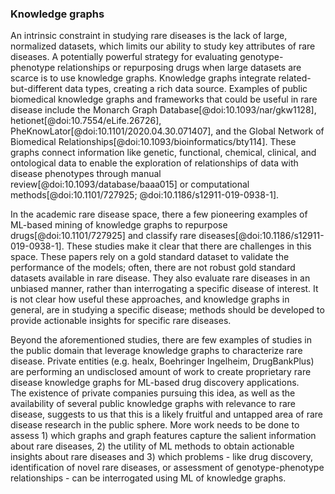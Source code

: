 ### Knowledge graphs 
An intrinsic constraint in studying rare diseases is the lack of large, normalized datasets, which limits our ability to study key attributes of rare diseases. 
A potentially powerful strategy for evaluating genotype-phenotype relationships or repurposing drugs when large datasets are scarce is to use knowledge graphs.
Knowledge graphs integrate related-but-different data types, creating a rich data source. 
Examples of public biomedical knowledge graphs and frameworks that could be useful in rare disease include the Monarch Graph Database[@doi:10.1093/nar/gkw1128], hetionet[@doi:10.7554/eLife.26726], PheKnowLator[@doi:10.1101/2020.04.30.071407], and the Global Network of Biomedical Relationships[@doi:10.1093/bioinformatics/bty114]. 
These graphs connect information like genetic, functional, chemical, clinical, and ontological data to enable the exploration of relationships of data with disease phenotypes through manual review[@doi:10.1093/database/baaa015] or computational methods[@doi:10.1101/727925; @doi:10.1186/s12911-019-0938-1]. 

In the academic rare disease space, there a few pioneering examples of ML-based mining of knowledge graphs to repurpose drugs[@doi:10.1101/727925] and classify rare diseases[@doi:10.1186/s12911-019-0938-1].
These studies make it clear that there are challenges in this space.
These papers rely on a gold standard dataset to validate the performance of the models; often, there are not robust gold standard datasets available in rare disease.
They also evaluate rare diseases in an unbiased manner, rather than interrogating a specific disease of interest.
It is not clear how useful these approaches, and knowledge graphs in general, are in studying a specific disease; methods should be developed to provide actionable insights for specific rare diseases. 

Beyond the aforementioned studies, there are few examples of studies in the public domain that leverage knowledge graphs to characterize rare disease. 
Private entities (e.g. healx, Boehringer Ingelheim, DrugBankPlus) are performing an undisclosed amount of work to create proprietary rare disease knowledge graphs for ML-based drug discovery applications.  
The existence of private companies pursuing this idea, as well as the availability of several public knowledge graphs with relevance to rare disease, suggests to us that this is a likely fruitful and untapped area of rare disease research in the public sphere. 
More work needs to be done to assess 1) which graphs and graph features capture the salient information about rare diseases, 2) the utility of ML methods to obtain actionable insights about rare diseases and 3) which problems - like drug discovery, identification of novel rare diseases, or assessment of genotype-phenotype relationships - can be interrogated using ML of knowledge graphs.

